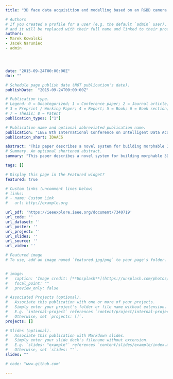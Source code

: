 ```yaml
---
title: "3D face data acquisition and modelling based on an RGBD camera matrix"

# Authors
# If you created a profile for a user (e.g. the default `admin` user), write the username (folder name) here 
# and it will be replaced with their full name and linked to their profile.
authors:
- Marek Kowalski
- Jacek Naruniec
- admin




date: "2015-09-24T00:00:00Z"
doi: ""

# Schedule page publish date (NOT publication's date).
publishDate:  "2015-09-24T00:00:00Z"

# Publication type.
# Legend: 0 = Uncategorized; 1 = Conference paper; 2 = Journal article;
# 3 = Preprint / Working Paper; 4 = Report; 5 = Book; 6 = Book section;
# 7 = Thesis; 8 = Patent
publication_types: ["1"]

# Publication name and optional abbreviated publication name.
publication: "IEEE 8th International Conference on Intelligent Data Acquisition and Advanced Computing Systems: Technology and Applications (IDAACS)"
publication_short: IDAACS

abstract: "This paper describes a novel system for building morphable 3D head models. In contrast to most of the previous approaches that need several seconds to capture each scan, we acquire the data using a matrix of calibrated RGBD cameras, enabling real time face scanning. We localize the face and it's 68 characteristic points on an orthogonal projection image, and use the detected points to align multiple scans. We use a Delaunay triangulation of the 68 characteristic points to obtain dense head shapes with point to point correspondence across all 3D head shapes. In the last step we create a morphable model in a way that is similar to the original procedure by Blanz and Vetter. We demonstrate the functionality of our model, created on just five people, in a real-time application. The novelty of this article lies mostly in the method of defining correspondences of the characteristic points in 3D, that leads to a realistic three-dimensional model and blendshapes."
# Summary. An optional shortened abstract.
summary: "This paper describes a novel system for building morphable 3D head models. In contrast to most of the previous approaches that need several seconds to capture each scan, we acquire the data using a matrix of calibrated RGBD cameras, enabling real time face scanning. We localize the face and it's 68 characteristic points on an orthogonal projection image, and use the detected points to align multiple scans. We use a Delaunay triangulation of the 68 characteristic points to obtain dense head shapes with point to point correspondence across all 3D head shapes. In the last step we create a morphable model in a way that is similar to the original procedure by Blanz and Vetter. We demonstrate the functionality of our model, created on just five people, in a real-time application. The novelty of this article lies mostly in the method of defining correspondences of the characteristic points in 3D, that leads to a realistic three-dimensional model and blendshapes."

tags: []

# Display this page in the Featured widget?
featured: true

# Custom links (uncomment lines below)
# links:
# - name: Custom Link
#   url: http://example.org

url_pdf: 'https://ieeexplore.ieee.org/document/7340719'
url_code: ''
url_dataset: ''
url_poster: ''
url_project: ''
url_slides: ''
url_source: ''
url_video: ''

# Featured image
# To use, add an image named `featured.jpg/png` to your page's folder. 


# image:
#   caption: 'Image credit: [**Unsplash**](https://unsplash.com/photos/pLCdAaMFLTE)'
#   focal_point: ""
#   preview_only: false

# Associated Projects (optional).
#   Associate this publication with one or more of your projects.
#   Simply enter your project's folder or file name without extension.
#   E.g. `internal-project` references `content/project/internal-project/index.md`.
#   Otherwise, set `projects: []`.
projects: []

# Slides (optional).
#   Associate this publication with Markdown slides.
#   Simply enter your slide deck's filename without extension.
#   E.g. `slides: "example"` references `content/slides/example/index.md`.
#   Otherwise, set `slides: ""`.
slides: ""

# code: "www.github.com"

---
```

